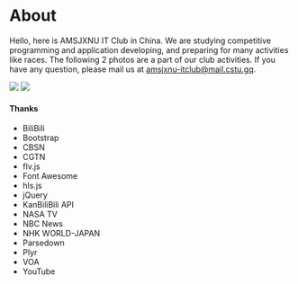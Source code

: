 # About

Hello, here is AMSJXNU IT Club in China. We are studying competitive programming and application developing, and preparing for many activities like races. The following 2 photos are a part of our club activities. If you have any question, please mail us at amsjxnu-itclub@mail.cstu.gq.

<img src="/img/about/about/1" class="img-thumbnail img-fluid col-md-5 p-1 rounded mx-auto">
<img src="/img/about/about/2" class="img-thumbnail img-fluid col-md-5 p-1 rounded mx-auto">

<div class="mt-3"></div>

#### Thanks
- BiliBili
- Bootstrap
- CBSN
- CGTN
- flv.js
- Font Awesome
- hls.js
- jQuery
- KanBiliBili API
- NASA TV
- NBC News
- NHK WORLD-JAPAN
- Parsedown
- Plyr
- VOA
- YouTube